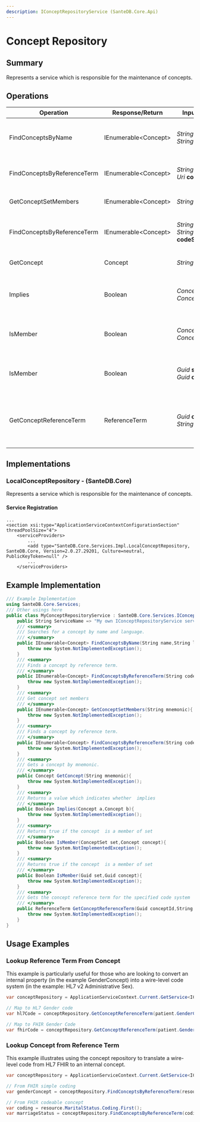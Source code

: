 ```yaml
---
description: IConceptRepositoryService (SanteDB.Core.Api)
---
```


# Concept Repository

## Summary

Represents a service which is responsible for the maintenance of concepts.

## Operations

| Operation                   | Response/Return       | Input/Parameter                                                                                   | Description                                                   |
| --------------------------- | --------------------- | ------------------------------------------------------------------------------------------------- | ------------------------------------------------------------- |
| FindConceptsByName          | IEnumerable\<Concept> | <p><em>String</em> <strong>name</strong><br><em>String</em> <strong>language</strong></p>         | Searches for a concept by name and language.                  |
| FindConceptsByReferenceTerm | IEnumerable\<Concept> | <p><em>String</em> <strong>code</strong><br><em>Uri</em> <strong>codeSystem</strong></p>          | Finds a concept by reference term.                            |
| GetConceptSetMembers        | IEnumerable\<Concept> | _String_ **mnemonic**                                                                             | Get concept set members                                       |
| FindConceptsByReferenceTerm | IEnumerable\<Concept> | <p><em>String</em> <strong>code</strong><br><em>String</em> <strong>codeSystemDomain</strong></p> | Finds a concept by reference term.                            |
| GetConcept                  | Concept               | _String_ **mnemonic**                                                                             | Gets a concept by mnemonic.                                   |
| Implies                     | Boolean               | <p><em>Concept</em> <strong>a</strong><br><em>Concept</em> <strong>b</strong></p>                 | Returns a value which indicates whether  implies              |
| IsMember                    | Boolean               | <p><em>ConceptSet</em> <strong>set</strong><br><em>Concept</em> <strong>concept</strong></p>      | Returns true if the concept  is a member of set               |
| IsMember                    | Boolean               | <p><em>Guid</em> <strong>set</strong><br><em>Guid</em> <strong>concept</strong></p>               | Returns true if the concept  is a member of set               |
| GetConceptReferenceTerm     | ReferenceTerm         | <p><em>Guid</em> <strong>conceptId</strong><br><em>String</em> <strong>codeSystem</strong></p>    | Gets the concept reference term for the specified code system |

## Implementations

### LocalConceptRepository - (SanteDB.Core)

Represents a service which is responsible for the maintenance of concepts.

#### Service Registration

```markup
...
<section xsi:type="ApplicationServiceContextConfigurationSection" threadPoolSize="4">
    <serviceProviders>
        ...
        <add type="SanteDB.Core.Services.Impl.LocalConceptRepository, SanteDB.Core, Version=2.0.27.29201, Culture=neutral, PublicKeyToken=null" />
        ...
    </serviceProviders>
```

## Example Implementation

```csharp
/// Example Implementation
using SanteDB.Core.Services;
/// Other usings here
public class MyConceptRepositoryService : SanteDB.Core.Services.IConceptRepositoryService { 
    public String ServiceName => "My own IConceptRepositoryService service";
    /// <summary>
    /// Searches for a concept by name and language.
    /// </summary>
    public IEnumerable<Concept> FindConceptsByName(String name,String language){
        throw new System.NotImplementedException();
    }
    /// <summary>
    /// Finds a concept by reference term.
    /// </summary>
    public IEnumerable<Concept> FindConceptsByReferenceTerm(String code,Uri codeSystem){
        throw new System.NotImplementedException();
    }
    /// <summary>
    /// Get concept set members
    /// </summary>
    public IEnumerable<Concept> GetConceptSetMembers(String mnemonic){
        throw new System.NotImplementedException();
    }
    /// <summary>
    /// Finds a concept by reference term.
    /// </summary>
    public IEnumerable<Concept> FindConceptsByReferenceTerm(String code,String codeSystemDomain){
        throw new System.NotImplementedException();
    }
    /// <summary>
    /// Gets a concept by mnemonic.
    /// </summary>
    public Concept GetConcept(String mnemonic){
        throw new System.NotImplementedException();
    }
    /// <summary>
    /// Returns a value which indicates whether  implies
    /// </summary>
    public Boolean Implies(Concept a,Concept b){
        throw new System.NotImplementedException();
    }
    /// <summary>
    /// Returns true if the concept  is a member of set
    /// </summary>
    public Boolean IsMember(ConceptSet set,Concept concept){
        throw new System.NotImplementedException();
    }
    /// <summary>
    /// Returns true if the concept  is a member of set
    /// </summary>
    public Boolean IsMember(Guid set,Guid concept){
        throw new System.NotImplementedException();
    }
    /// <summary>
    /// Gets the concept reference term for the specified code system
    /// </summary>
    public ReferenceTerm GetConceptReferenceTerm(Guid conceptId,String codeSystem){
        throw new System.NotImplementedException();
    }
}
```

## Usage Examples

### Lookup Reference Term From Concept

This example is particularly useful for those who are looking to convert an internal property (in the example GenderConcept) into a wire-level code system (in the example: HL7 v2 Administrative Sex).

```csharp
var conceptRepository = ApplicationServiceContext.Current.GetService<IConceptRepositoryService>();

// Map to HL7 Gender code
var hl7Code = conceptRepository.GetConceptReferenceTerm(patient.GenderConceptKey.GetValueOrDefault(), "1.3.6.1.4.1.33349.3.1.5.9.3.200.1");

// Map to FHIR Gender Code
var fhirCode = conceptRepository.GetConceptReferenceTerm(patient.GenderConceptKey.GetValueOrDefault(), "http://hl7.org/fhir/administrative-gender");
```

### Lookup Concept from Reference Term

This example illustrates using the concept repository to translate a wire-level code from HL7 FHIR to an internal concept.

```csharp
var conceptRepository = ApplicationServiceContext.Current.GetService<IConceptRepositoryService>();

// From FHIR simple coding
var genderConcept = conceptRepository.FindConceptsByReferenceTerm(resource.Gender.Value, "http://hl7.org/fhir/administrative-gender");

// From FHIR codeable concept
var coding = resource.MaritalStatus.Coding.First();
var marriageStatus = conceptRepository.FindConceptsByReferenceTerm(coding.Code.Value, coding.System);
```
